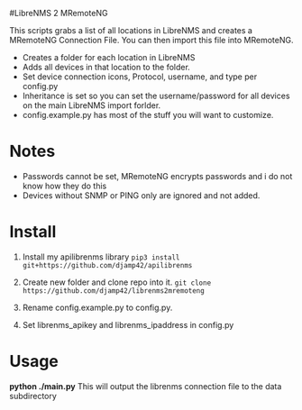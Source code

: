 #LibreNMS 2 MRemoteNG

This scripts grabs a list of all locations in LibreNMS and creates a MRemoteNG Connection File. 
You can then import this file into MRemoteNG.

* Creates a folder for each location in LibreNMS
* Adds all devices in that location to the folder.
* Set device connection icons, Protocol, username, and type per config.py 
* Inheritance is set so you can set the username/password for all devices on the main LibreNMS import forlder.
* config.example.py has most of the stuff you will want to customize.

# Notes
* Passwords cannot be set, MRemoteNG encrypts passwords and i do not know how they do this
* Devices without SNMP or PING only are ignored and not added. 

# Install
1) Install my apilibrenms library
`pip3 install git+https://github.com/djamp42/apilibrenms`
    
2) Create new folder and clone repo into it.
`git clone https://github.com/djamp42/librenms2mremoteng`

3) Rename config.example.py to config.py.

4) Set librenms_apikey and librenms_ipaddress in config.py

# Usage
**python ./main.py**
This will output the librenms connection file to the data subdirectory